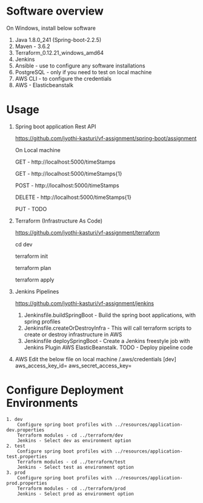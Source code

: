 # Software overview
On Windows, install below software

1. Java 1.8.0_241 (Spring-boot-2.2.5)
2. Maven - 3.6.2
3. Terraform_0.12.21_windows_amd64
4. Jenkins 
5. Ansible - use to configure any software installations
6. PostgreSQL - only if you need to test on local machine
7. AWS CLI - to configure the credentials
8. AWS - Elasticbeanstalk

# Usage

1. Spring boot application Rest API

    https://github.com/jyothi-kasturi/vf-assignment/spring-boot/assignment

    On Local machine

    GET - http://localhost:5000/timeStamps

    GET - http://localhost:5000/timeStamps{1}

    POST - http://localhost:5000/timeStamps

    DELETE - http://localhost:5000/timeStamps{1}

    PUT - TODO

2. Terraform (Infrastructure As Code) 

    https://github.com/jyothi-kasturi/vf-assignment/terraform

    cd dev

    terraform init
    
    terraform plan
    
    terraform apply
 
3. Jenkins Pipelines

    https://github.com/jyothi-kasturi/vf-assignment/jenkins 

    1. Jenkinsfile.buildSpringBoot - Build the spring boot applications, with spring profiles
    2. Jenkinsfile.createOrDestroyInfra - This will call terraform scripts to create or destroy infrastructure in AWS
    3. Jenkinsfile deploySpringBoot - Create a Jenkins freestyle job with Jenkins Plugin AWS ElasticBeanstalk.
        TODO - Deploy pipeline code

4. AWS 
    Edit the below file on local machine <username>/.aws/credentials
    [dev]
    aws_access_key_id=
    aws_secret_access_key=


# Configure Deployment Environments 

    1. dev
        Configure spring boot profiles with ../resources/application-dev.properties
        Terraform modules - cd ../terraform/dev 
        Jenkins - Select dev as environment option
    2. test 
        Configure spring boot profiles with ../resources/application-test.properties
        Terraform modules - cd ../terraform/test
        Jenkins - Select test as environment option
    3. prod 
        Configure spring boot profiles with ../resources/application-prod.properties
        Terraform modules - cd ../terraform/prod
        Jenkins - Select prod as environment option

